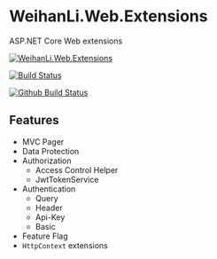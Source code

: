 # WeihanLi.Web.Extensions

ASP.NET Core Web extensions

[![WeihanLi.Web.Extensions](https://img.shields.io/nuget/v/WeihanLi.Web.Extensions)](https://www.nuget.org/packages/WeihanLi.Web.Extensions/)

[![Build Status](https://weihanli.visualstudio.com/Pipelines/_apis/build/status/WeihanLi.WeihanLi.Web.Extensions?branchName=preview)](https://weihanli.visualstudio.com/Pipelines/_build/latest?definitionId=19&branchName=preview)

[![Github Build Status](https://github.com/WeihanLi/WeihanLi.Web.Extensions/workflows/dotnetcore/badge.svg?branch=dev)](https://github.com/WeihanLi/WeihanLi.Web.Extensions/actions?query=workflow%3Adotnetcore+branch%3Adev)

## Features

- MVC Pager
- Data Protection
- Authorization
  - Access Control Helper
  - JwtTokenService
- Authentication
  - Query
  - Header
  - Api-Key
  - Basic
- Feature Flag
- `HttpContext` extensions
